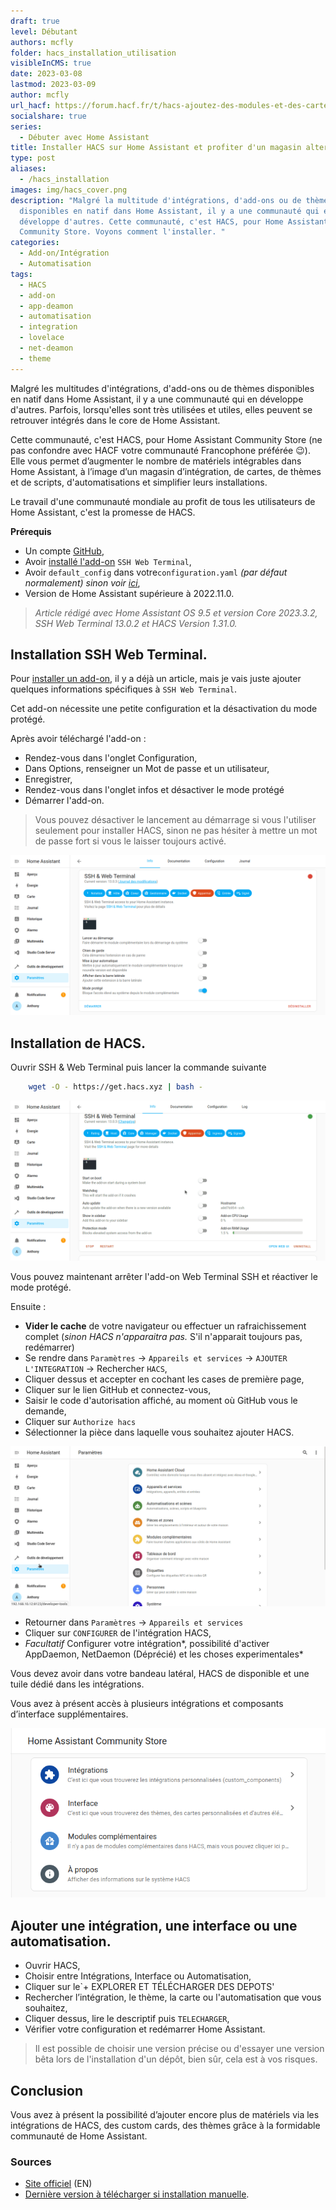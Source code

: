 ```yaml
---
draft: true
level: Débutant
authors: mcfly
folder: hacs_installation_utilisation
visibleInCMS: true
date: 2023-03-08
lastmod: 2023-03-09
author: mcfly
url_hacf: https://forum.hacf.fr/t/hacs-ajoutez-des-modules-et-des-cartes-personnalisees/359
socialshare: true
series:
  - Débuter avec Home Assistant
title: Installer HACS sur Home Assistant et profiter d'un magasin alternatif.
type: post
aliases:
  - /hacs_installation
images: img/hacs_cover.png
description: "Malgré la multitude d'intégrations, d'add-ons ou de thèmes
  disponibles en natif dans Home Assistant, il y a une communauté qui en
  développe d'autres. Cette communauté, c'est HACS, pour Home Assistant
  Community Store. Voyons comment l'installer. "
categories:
  - Add-on/Intégration
  - Automatisation
tags:
  - HACS
  - add-on
  - app-deamon
  - automatisation
  - integration
  - lovelace
  - net-deamon
  - theme
---
```

Malgré les multitudes d'intégrations, d'add-ons ou de thèmes disponibles en natif dans Home Assistant, il y a une communauté qui en développe d'autres. Parfois, lorsqu'elles sont très utilisées et utiles, elles peuvent se retrouver intégrés dans le core de Home Assistant.

Cette communauté, c'est HACS, pour Home Assistant Community Store (ne pas confondre avec HACF votre communauté Francophone préférée :wink:). 
Elle vous permet d’augmenter le nombre de matériels intégrables dans Home Assistant, à l’image d’un magasin d’intégration, de cartes, de thèmes et de scripts, d'automatisations et simplifier leurs installations.

Le travail d'une communauté mondiale au profit de tous les utilisateurs de Home Assistant, c'est la promesse de HACS. 

**Prérequis**

* Un compte [GitHub](https://github.com/),
* Avoir [installé l'add-on](/ha_addon_installation) `SSH Web Terminal`,
* Avoir `default_config` dans votre`configuration.yaml` *(par défaut normalement) sinon voir [ici](https://www.home-assistant.io/integrations/my/)*,
* Version de Home Assistant supérieure à 2022.11.0.

> *Article rédigé avec Home Assistant OS 9.5 et version Core 2023.3.2, SSH Web Terminal 13.0.2 et HACS Version 1.31.0.*

## Installation SSH Web Terminal.

Pour [installer un add-on](/ha_addon_installation), il y a déjà un article, mais je vais juste ajouter quelques informations spécifiques à `SSH Web Terminal`.

Cet add-on nécessite une petite configuration et la désactivation du mode protégé.

Après avoir téléchargé l'add-on :

* Rendez-vous dans l'onglet Configuration,
* Dans Options, renseigner un Mot de passe et un utilisateur,
* Enregistrer,
* Rendez-vous dans l'onglet infos et désactiver le mode protégé
* Démarrer l'add-on.

> Vous pouvez désactiver le lancement au démarrage si vous l'utiliser seulement pour installer HACS, sinon ne pas hésiter à mettre un mot de passe fort si vous le laisser toujours activé.

![Add-on Web Terminal SSH Configuration](img/terminal_ssh_configuration.gif "Add-on Web Terminal SSH Configuration")

## Installation de HACS.

Ouvrir SSH & Web Terminal puis lancer la commande suivante 

```bash
    wget -O - https://get.hacs.xyz | bash -
```



![Installation de HACS en SSH depuis Home Assistant](img/hacs_installation_ssh.gif "Installation de HACS en SSH depuis Home Assistant")

Vous pouvez maintenant arrêter l'add-on Web Terminal SSH et réactiver le mode protégé.

Ensuite :

* **Vider le cache** de votre navigateur ou effectuer un rafraichissement complet (*sinon HACS n'apparaitra pas.* S'il n'apparait toujours pas, redémarrer)
* Se rendre dans `Paramètres` ->  `Appareils et services` ->  `AJOUTER L'INTEGRATION` ->  Rechercher `HACS`,
* Cliquer dessus et accepter en cochant les cases de première page,
* Cliquer sur le lien GitHub et connectez-vous,
* Saisir le code d'autorisation affiché, au moment où GitHub vous le demande,
* Cliquer sur `Authorize hacs`
* Sélectionner la pièce dans laquelle vous souhaitez ajouter HACS.

![Ajouter HACS à votre Home Assistant](img/hacs_integration.gif "Ajouter HACS à Home Assistant")

* Retourner dans `Paramètres` ->  `Appareils et services` 
* Cliquer sur `CONFIGURER` de l'intégration HACS,
* *Facultatif* Configurer votre intégration*, possibilité d'activer AppDaemon, NetDaemon (Déprécié) et les choses experimentales*

Vous devez avoir dans votre bandeau latéral, HACS de disponible et une tuile dédié dans les intégrations.

Vous avez à présent accès à plusieurs intégrations et composants d’interface supplémentaires.

![Interface de HACS](img/hacs_interface.png "Interface de HACS")

## Ajouter une intégration, une interface ou une automatisation.

* Ouvrir HACS, 
* Choisir entre Intégrations, Interface ou Automatisation,
* Cliquer sur le`+ EXPLORER ET TÉLÉCHARGER DES DEPOTS' 
* Rechercher l’intégration, le thème, la carte ou l'automatisation que vous souhaitez,
* Cliquer dessus, lire le descriptif puis `TELECHARGER`,
* Vérifier votre configuration et redémarrer Home Assistant.

> Il est possible de choisir une version précise ou d'essayer une version bêta lors de l'installation d'un dépôt, bien sûr, cela est à vos risques.

## Conclusion

Vous avez à présent la possibilité d’ajouter encore plus de matériels via les intégrations de HACS, des custom cards, des thèmes grâce à la formidable communauté de Home Assistant.

### Sources

* [Site officiel](<* https://hacs.xyz/>) (EN)
* [Dernière version à télécharger si installation manuelle](https://github.com/hacs/integration/releases).